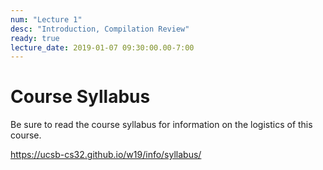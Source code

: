 ```yaml
---
num: "Lecture 1"
desc: "Introduction, Compilation Review"
ready: true
lecture_date: 2019-01-07 09:30:00.00-7:00
---
```


# Course Syllabus

Be sure to read the course syllabus for information on the logistics of this course.

<https://ucsb-cs32.github.io/w19/info/syllabus/>

